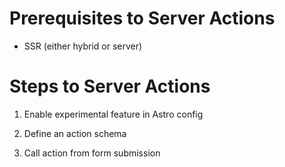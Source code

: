 # Prerequisites to Server Actions

- SSR (either hybrid or server)

# Steps to Server Actions

1. Enable experimental feature in Astro config

2. Define an action schema

3. Call action from form submission
